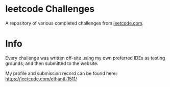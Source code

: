 # leetcode Challenges
<p>A repository of various completed challenges from <a href="https://leetcode.com/">leetcode.com</a>.</p>

# Info
<p>Every challenge was written off-site using my own preferred IDEs as testing grounds, and then submitted to the website.</p>
<p>My profile and submission record can be found here: <br>
<a href=https://leetcode.com/ethantl-1511/>https://leetcode.com/ethantl-1511/</a></p>
